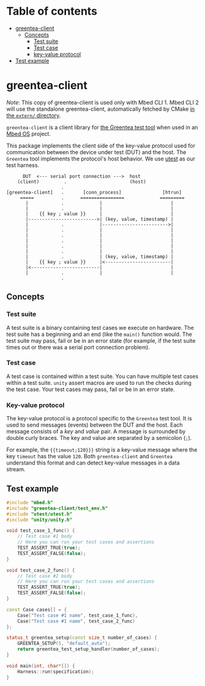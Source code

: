# Table of contents

* [greentea-client](#greentea-client)
  * [Concepts](#concepts)
    * [Test suite](#test-suite)
    * [Test case](#test-case)
    * [key-value protocol](#key-value-protocol)
* [Test example](#test-examplel)

# greentea-client

*Note*: This copy of greentea-client is used only with Mbed CLI 1. Mbed CLI 2
will use the standalone greentea-client, automatically fetched by CMake [in the
`extern/` directory](../../../extern/README.md).

`greentea-client` is a client library for [the Greentea test tool](https://github.com/ARMmbed/mbed-os-tools/tree/master/packages/mbed-greentea) when used in an [Mbed OS](https://os.mbed.com/) project.

This package implements the client side of the key-value protocol used  for communication between the device under test (DUT) and the host. The `Greentea` tool implements the protocol's host behavior. We use [utest](https://github.com/ARMmbed/mbed-os/blob/master/features/frameworks/utest/README.md) as our test harness.

```
      DUT  <--- serial port connection --->  host
    (client)         .                       (host)
                    .
[greentea-client]   .       [conn_process]               [htrun]
     =====          .      ================             =========
       |            .             |                         |
       |            .             |                         |
       |    {{ key ; value }}     |                         |
       |------------------------->| (key, value, timestamp) |
       |            .             |------------------------>|
       |            .             |                         |
       |            .             |                         |
       |            .             |                         |
       |            .             |                         |
       |            .             |                         |
       |            .             | (key, value, timestamp) |
       |    {{ key ; value }}     |<------------------------|
       |<-------------------------|                         |
       |            .             |                         |
                    .
```

## Concepts

### Test suite

A test suite is a binary containing test cases we execute on hardware. The test suite has a beginning and an end (like the `main()` function would. The test suite may pass, fail or be in an error state (for example, if the test suite times out or there was a serial port connection problem).

### Test case

A test case is contained within a test suite. You can have multiple test cases within a test suite. `unity` assert macros are used to run the checks during the test case. Your test cases may pass, fail or be in an error state.

### Key-value protocol

The key-value protocol is a protocol specific to the `Greentea` test tool. It is used to send messages (events) between the DUT and the host. Each message consists of a _key_ and _value_ pair. A message is surrounded by double curly braces. The key and value are separated by a semicolon (`;`).

For example, the `{{timeout;120}}}` string is a key-value message where the key `timeout` has the value `120`. Both `greentea-client` and `Greentea` understand this format and can detect key-value messages in a data stream.

## Test example

```c++
#include "mbed.h"
#include "greentea-client/test_env.h"
#include "utest/utest.h"
#include "unity/unity.h"

void test_case_1_func() {
    // Test case #1 body
    // Here you can run your test cases and assertions
    TEST_ASSERT_TRUE(true);
    TEST_ASSERT_FALSE(false);
}

void test_case_2_func() {
    // Test case #2 body
    // Here you can run your test cases and assertions
    TEST_ASSERT_TRUE(true);
    TEST_ASSERT_FALSE(false);
}

const Case cases[] = {
    Case("Test case #1 name", test_case_1_func),
    Case("Test case #1 name", test_case_2_func)
};

status_t greentea_setup(const size_t number_of_cases) {
    GREENTEA_SETUP(5, "default_auto");
    return greentea_test_setup_handler(number_of_cases);
}

void main(int, char*[]) {
    Harness::run(specification);
}
```
